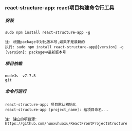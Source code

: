 ### react-structure-app: react项目构建命令行工具

##### 安装
    
    sudo npm install react-structure-app -g

    注: 根据package中对比版本号,如果不是最新的
    执行: sudo npm install react-structure-app@[version] -g
    [version]: package中最新版本号


##### 项目依赖
    
    nodeJs  v7.7.8
    git


##### 命令行运行

    react-structure-app: 项目默认初始化
    react-structure-app [project_name]: 给项目命名... 

    注: 建立的项目源: https://github.com/huoxuhuoxu/ReactFrontProjectStructure






